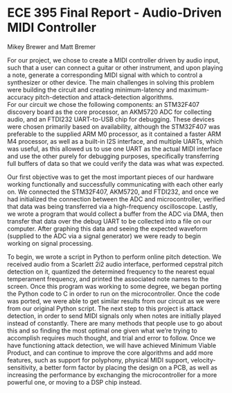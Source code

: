 
# ECE 395 Final Report - Audio-Driven MIDI Controller
Mikey Brewer and Matt Bremer  
  
For our project, we chose to create a MIDI controller driven by audio input, such that a user can
connect a guitar or other instrument, and upon playing a note, generate a corresponding MIDI
signal with which to control a synthesizer or other device. The main challenges in solving this
problem were building the circuit and creating minimum-latency and maximum-accuracy
pitch-detection and attack-detection algorithms.  
For our circuit we chose the following components: an STM32F407 discovery board as
the core processor, an AKM5720 ADC for collecting audio, and an FTDI232 UART-to-USB
chip for debugging. These devices were chosen primarily based on availability, although the
STM32F407 was preferable to the supplied ARM M0 processor, as it contained a faster ARM
M4 processor, as well as a built-in I2S interface, and multiple UARTs, which was useful, as this
allowed us to use one UART as the actual MIDI interface and use the other purely for debugging
purposes, specifically transferring full buffers of data so that we could verify the data was what
was expected.  
  
Our first objective was to get the most important pieces of our hardware working
functionally and successfully communicating with each other early on. We connected the
STM32F407, AKM5720, and FTDI232, and once we had initialized the connection between the
ADC and microcontroller, verified that data was being transferred via a high-frequency
oscilloscope. Lastly, we wrote a program that would collect a buffer from the ADC via DMA,
then transfer that data over the debug UART to be collected into a file on our computer. After
graphing this data and seeing the expected waveform (supplied to the ADC via a signal
generator) we were ready to begin working on signal processing.  
  
To begin, we wrote a script in Python to perform online pitch detection. We received
audio from a Scarlett 2i2 audio interface, performed cepstral pitch detection on it, quantized the
determined frequency to the nearest equal temperament frequency, and printed the associated
note names to the screen. Once this program was working to some degree, we began porting the
Python code to C in order to run on the microcontroller. Once the code was ported, we were able
to get similar results from our circuit as we were from our original Python script.
The next step to this project is attack detection, in order to send MIDI signals only when
notes are initially played instead of constantly. There are many methods that people use to go
about this and so finding the most optimal one given what we’re trying to accomplish requires
much thought, and trial and error to follow. Once we have functioning attack detection, we will
have achieved Minimum Viable Product, and can continue to improve the core algorithms and
add more features, such as support for polyphony, physical MIDI support, velocity-sensitivity, a
better form factor by placing the design on a PCB, as well as increasing the performance by
exchanging the microcontroller for a more powerful one, or moving to a DSP chip instead.


